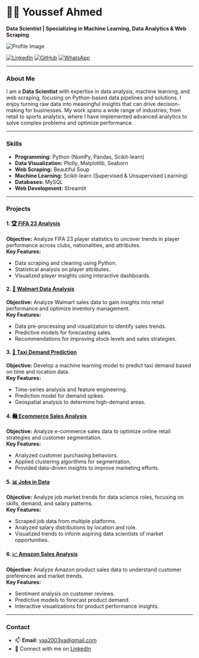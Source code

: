 

# 👨‍💻 Youssef Ahmed

**Data Scientist | Specializing in Machine Learning, Data Analytics & Web Scraping**

![Profile Image](https://youssef-ahmed-cv.streamlit.app/~/+/media/03b41f4ded5b0d8323474f21401147938076ae5b525c5b8b06cf4144.png)

[![LinkedIn](https://img.shields.io/badge/LinkedIn-blue?logo=linkedin)](https://www.linkedin.com/in/youssef-ahmed-9a5643244)
[![GitHub](https://img.shields.io/badge/GitHub-lightgrey?logo=github)](https://github.com/youssefa7med)
[![WhatsApp](https://img.shields.io/badge/WhatsApp-green?logo=whatsapp)](https://api.whatsapp.com/send?phone=201000139417&text=%F0%9F%93%9E)

---

### About Me

I am a **Data Scientist** with expertise in data analysis, machine learning, and web scraping, focusing on Python-based data pipelines and solutions. I enjoy turning raw data into meaningful insights that can drive decision-making for businesses. My work spans a wide range of industries, from retail to sports analytics, where I have implemented advanced analytics to solve complex problems and optimize performance.

---

### Skills

- **Programming:** Python (NumPy, Pandas, Scikit-learn)
- **Data Visualization:** Plotly, Matplotlib, Seaborn
- **Web Scraping:** Beautiful Soup
- **Machine Learning:** Scikit-learn (Supervised & Unsupervised Learning)
- **Databases:** MySQL
- **Web Development:** Streamlit

---

### Projects

#### 1. [🏆 **FIFA 23 Analysis**](https://github.com/youssefa7med/Fifa23)
**Objective:** Analyze FIFA 23 player statistics to uncover trends in player performance across clubs, nationalities, and attributes.  
**Key Features:** 
- Data scraping and cleaning using Python.
- Statistical analysis on player attributes.
- Visualized player insights using interactive dashboards.

#### 2. [🛒 **Walmart Data Analysis**](https://github.com/youssefa7med/Walmart)
**Objective:** Analyze Walmart sales data to gain insights into retail performance and optimize inventory management.  
**Key Features:** 
- Data pre-processing and visualization to identify sales trends.
- Predictive models for forecasting sales.
- Recommendations for improving stock levels and sales strategies.

#### 3. [🚕 **Taxi Demand Prediction**](https://github.com/youssefa7med/Taxi)
**Objective:** Develop a machine learning model to predict taxi demand based on time and location data.  
**Key Features:** 
- Time-series analysis and feature engineering.
- Prediction model for demand spikes.
- Geospatial analysis to determine high-demand areas.

#### 4. [🛍️ **Ecommerce Sales Analysis**](https://github.com/youssefa7med/Ecommerce)
**Objective:** Analyze e-commerce sales data to optimize online retail strategies and customer segmentation.  
**Key Features:** 
- Analyzed customer purchasing behaviors.
- Applied clustering algorithms for segmentation.
- Provided data-driven insights to improve marketing efforts.

#### 5. [📊 **Jobs in Data**](https://github.com/youssefa7med/jobs_in_data)
**Objective:** Analyze job market trends for data science roles, focusing on skills, demand, and salary patterns.  
**Key Features:** 
- Scraped job data from multiple platforms.
- Analyzed salary distributions by location and role.
- Visualized trends to inform aspiring data scientists of market opportunities.

#### 6. [📈 **Amazon Sales Analysis**](https://github.com/youssefa7med/Amazon-Sales)
**Objective:** Analyze Amazon product sales data to understand customer preferences and market trends.  
**Key Features:** 
- Sentiment analysis on customer reviews.
- Predictive models to forecast product demand.
- Interactive visualizations for product performance insights.

---

### Contact

- 📫 **Email:** yaa2003ya@gmail.com
- 💬 Connect with me on [LinkedIn](https://www.linkedin.com/in/youssef-ahmed-9a5643244)

